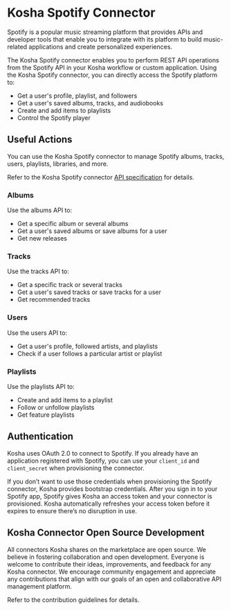 # Kosha Spotify Connector

Spotify is a popular music streaming platform that provides APIs and developer tools that enable you to integrate with its platform to build music-related applications and create personalized experiences. 

The Kosha Spotify connector enables you to perform REST API operations from the Spotify API in your Kosha workflow or custom application. Using the Kosha Spotify connector, you can directly access the Spotify platform to:

* Get a user's profile, playlist, and followers
* Get a user's saved albums, tracks, and audiobooks
* Create and add items to playlists
* Control the Spotify player

## Useful Actions

You can use the Kosha Spotify connector to manage Spotify albums, tracks, users, playlists, libraries, and more.

Refer to the Kosha Spotify connector [API specification](openapi.json) for details.

### Albums

Use the albums API to:

* Get a specific album or several albums
* Get a user's saved albums or save albums for a user
* Get new releases

### Tracks 

Use the tracks API to:

* Get a specific track or several tracks
* Get a user's saved tracks or save tracks for a user
* Get recommended tracks

### Users

Use the users API to:

* Get a user's profile, followed artists, and playlists
* Check if a user follows a particular artist or playlist

### Playlists

Use the playlists API to:

* Create and add items to a playlist
* Follow or unfollow playlists
* Get feature playlists

## Authentication

Kosha uses OAuth 2.0 to connect to Spotify. If you already have an application registered with Spotify, you can use your `client_id` and `client_secret` when provisioning the connector.

If you don’t want to use those credentials when provisioning the Spotify connector, Kosha provides bootstrap credentials. After you sign in to your Spotify app, Spotify gives Kosha an access token and your connector is provisioned. Kosha automatically refreshes your access token before it expires to ensure there’s no disruption in use.

## Kosha Connector Open Source Development

All connectors Kosha shares on the marketplace are open source. We believe in fostering collaboration and open development. Everyone is welcome to contribute their ideas, improvements, and feedback for any Kosha connector. We encourage community engagement and appreciate any contributions that align with our goals of an open and collaborative API management platform.

Refer to the contribution guidelines for details.